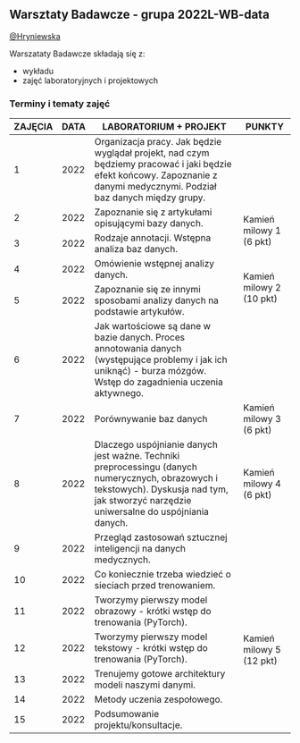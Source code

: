 ## Warsztaty Badawcze - grupa 2022L-WB-data

[@Hryniewska](https://github.com/Hryniewska)


Warszataty Badawcze składają się z:
 - wykładu
 - zajęć laboratoryjnych i projektowych

### Terminy i tematy zajęć 


<table>
<thead>
  <tr>
    <th>ZAJĘCIA</th>
    <th>DATA</th>
    <th>LABORATORIUM + PROJEKT</th>
    <th>PUNKTY</th>
  </tr>
</thead>
<tbody>
  <tr>
    <td>1</td>
    <td>2022</td>
    <td> Organizacja pracy. Jak będzie wyglądał projekt, nad czym będziemy pracować i jaki będzie efekt końcowy. Zapoznanie z danymi medycznymi. Podział baz danych między grupy.</td>
    <td></td>
  </tr>
    <td>2</td>
    <td>2022</td>
    <td>Zapoznanie się z artykułami opisującymi bazy danych.</td>
    <td rowspan="2">Kamień milowy 1 (6 pkt)</td>
  </tr>
    <tr>
    <td>3</td>
    <td>2022</td>
    <td>Rodzaje annotacji. Wstępna analiza baz danych.</td>
  </tr>
  <tr>
  <tr>
    <td>4</td>
    <td>2022</td>
    <td>Omówienie wstępnej analizy danych.</td>
	<td rowspan="2">Kamień milowy 2 (10 pkt)</td>
  </tr>
  <tr>
    <td>5</td>
    <td>2022</td>
    <td>Zapoznanie się ze innymi sposobami analizy danych na podstawie artykułów.</td>
  </tr>
  <tr>
    <td>6</td>
    <td>2022</td>
    <td>Jak wartościowe są dane w bazie danych. Proces annotowania danych (występujące problemy i jak ich uniknąć) - burza mózgów. Wstęp do zagadnienia uczenia aktywnego.</td>
    <td></td>
  </tr>
  <tr>
    <td>7</td>
    <td>2022</td>
    <td>Porównywanie baz danych</td>
    <td>Kamień milowy 3 (6 pkt)</td>
  </tr>
  <tr>
    <td>8</td>
    <td>2022</td>
    <td>Dlaczego uspójnianie danych jest ważne. Techniki preprocessingu (danych numerycznych, obrazowych i tekstowych). Dyskusja nad tym, jak stworzyć narzędzie uniwersalne do uspójniania danych.</td>
    <td>Kamień milowy 4 (6 pkt)</td>
  </tr>
  <tr>
    <td>9</td>
    <td>2022</td>
    <td>Przegląd zastosowań sztucznej inteligencji na danych medycznych.</td>
    <td></td>
  </tr>
  <tr>
    <td>10</td>
    <td>2022</td>
    <td>Co koniecznie trzeba wiedzieć o sieciach przed trenowaniem.</td>
    <td></td>
  </tr>
  <tr>
    <td>11</td>
    <td>2022</td>
    <td>Tworzymy pierwszy model obrazowy - krótki wstęp do trenowania (PyTorch).</td>
    <td rowspan="4">Kamień milowy 5 (12 pkt)</td>
  </tr>
  <tr>
    <td>12</td>
    <td>2022</td>
    <td>Tworzymy pierwszy model tekstowy - krótki wstęp do trenowania (PyTorch).</td>
  </tr>
  <tr>
    <td>13</td>
    <td>2022</td>
    <td>Trenujemy gotowe architektury modeli naszymi danymi.</td>
  </tr>
  <tr>
    <td>14</td>
    <td>2022</td>
    <td>Metody uczenia zespołowego.</td>
  </tr>

  <tr>
    <td>15</td>
    <td>2022</td>
    <td>Podsumowanie projektu/konsultacje.</td>
    <td></td>
  </tr>
</tbody>
</table>
